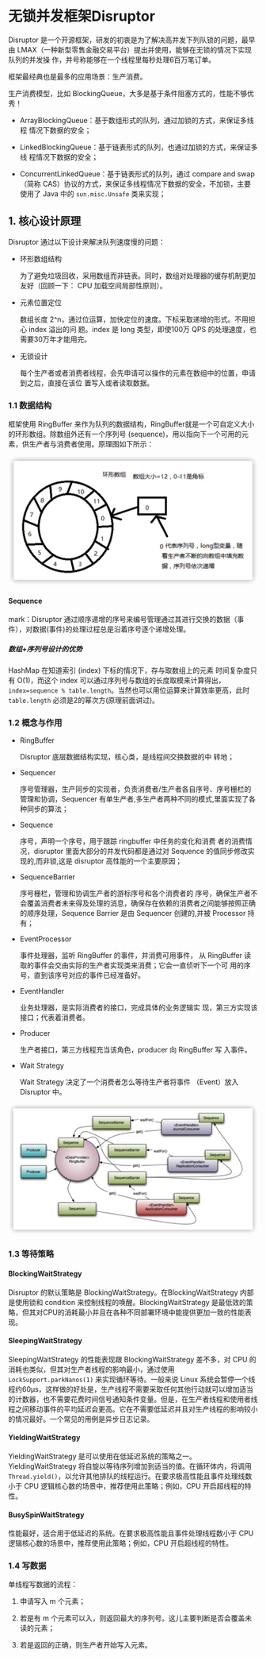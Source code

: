 # 无锁并发框架Disruptor

Disruptor 是一个开源框架，研发的初衷是为了解决高并发下列队锁的问题，最早由 LMAX（一种新型零售金融交易平台）提出并使用，能够在无锁的情况下实现队列的并发操 作，并号称能够在一个线程里每秒处理6百万笔订单。

框架最经典也是最多的应用场景：生产消费。

生产消费模型，比如 BlockingQueue，大多是基于条件阻塞方式的，性能不够优秀！

- ArrayBlockingQueue：基于数组形式的队列，通过加锁的方式，来保证多线程 情况下数据的安全；

- LinkedBlockingQueue：基于链表形式的队列，也通过加锁的方式，来保证多线 程情况下数据的安全；

- ConcurrentLinkedQueue：基于链表形式的队列，通过 compare and swap（简称 CAS）协议的方式，来保证多线程情况下数据的安全，不加锁，主要使用了 Java 中的 `sun.misc.Unsafe` 类来实现；

## 1. 核心设计原理

Disruptor 通过以下设计来解决队列速度慢的问题： 

- 环形数组结构

    为了避免垃圾回收，采用数组而非链表。同时，数组对处理器的缓存机制更加友好（回顾一下： CPU 加载空间局部性原则）。

- 元素位置定位

    数组长度 2^n，通过位运算，加快定位的速度。下标采取递增的形式。不用担心 index 溢出的问 题。index 是 long 类型，即使100万 QPS 的处理速度，也需要30万年才能用完。

- 无锁设计

    每个生产者或者消费者线程，会先申请可以操作的元素在数组中的位置，申请到之后，直接在该位 置写入或者读取数据。

### 1.1 数据结构

框架使用 RingBuffer 来作为队列的数据结构，RingBuffer就是一个可自定义大小的环形数组。除数组外还有一个序列号 (sequence)，用以指向下一个可用的元素，供生产者与消费者使用。原理图如下所示： 

![disruptor-01](../source/images/ch-04/disruptor-01.png)

#### Sequence

mark：Disruptor 通过顺序递增的序号来编号管理通过其进行交换的数据（事件），对数据(事件)的处理过程总是沿着序号逐个递增处理。 

##### 数组+序列号设计的优势 

HashMap 在知道索引 (index) 下标的情况下，存与取数组上的元素 时间复杂度只有 O(1)，而这个 index 可以通过序列号与数组的长度取模来计算得出， `index=sequence % table.length`。当然也可以用位运算来计算效率更高，此时 `table.length` 必须是2的幂次方(原理前面讲过)。

### 1.2 概念与作用

- RingBuffer

    Disruptor 底层数据结构实现，核心类，是线程间交换数据的中 转地； 

- Sequencer

    序号管理器，生产同步的实现者，负责消费者/生产者各自序号、序号栅栏的管理和协调，Sequencer 有单生产者,多生产者两种不同的模式,里面实现了各种同步的算法；

- Sequence

    序号，声明一个序号，用于跟踪 ringbuffer 中任务的变化和消费 者的消费情况，disruptor 里面大部分的并发代码都是通过对 Sequence 的值同步修改实现的,而非锁,这是 disruptor 高性能的一个主要原因；

- SequenceBarrier

    序号栅栏，管理和协调生产者的游标序号和各个消费者的 序号，确保生产者不会覆盖消费者未来得及处理的消息，确保存在依赖的消费者之间能够按照正确的顺序处理，Sequence Barrier 是由 Sequencer 创建的,并被 Processor 持有； 

- EventProcessor

    事件处理器，监听 RingBuffer 的事件，并消费可用事件， 从 RingBuffer 读取的事件会交由实际的生产者实现类来消费；它会一直侦听下一个可 用的序号，直到该序号对应的事件已经准备好。

- EventHandler

    业务处理器，是实际消费者的接口，完成具体的业务逻辑实 现，第三方实现该接口；代表着消费者。

- Producer

    生产者接口，第三方线程充当该角色，producer 向 RingBuffer 写 入事件。

- Wait Strategy

    Wait Strategy 决定了一个消费者怎么等待生产者将事件 （Event）放入 Disruptor 中。

![disruptor-02](../source/images/ch-04/disruptor-02.png)

### 1.3 等待策略

#### BlockingWaitStrategy

Disruptor 的默认策略是 BlockingWaitStrategy。在BlockingWaitStrategy 内部是使用锁和 condition 来控制线程的唤醒。BlockingWaitStrategy 是最低效的策略，但其对CPU的消耗最小并且在各种不同部署环境中能提供更加一致的性能表现。

#### SleepingWaitStrategy

SleepingWaitStrategy 的性能表现跟 BlockingWaitStrategy 差不多，对 CPU 的消耗也类似，但其对生产者线程的影响最小，通过使用 `LockSupport.parkNanos(1)` 来实现循环等待。一般来说 Linux 系统会暂停一个线程约60µs，这样做的好处是，生产线程不需要采取任何其他行动就可以增加适当的计数器，也不需要花费时间信号通知条件变量。但是，在生产者线程和使用者线程之间移动事件的平均延迟会更高。它在不需要低延迟并且对生产线程的影响较小的情况最好。一个常见的用例是异步日志记录。

#### YieldingWaitStrategy 

YieldingWaitStrategy 是可以使用在低延迟系统的策略之一。YieldingWaitStrategy 将自旋以等待序列增加到适当的值。在循环体内，将调用 `Thread.yield()`，以允许其他排队的线程运行。在要求极高性能且事件处理线数小于 CPU 逻辑核心数的场景中，推荐使用此策略；例如，CPU 开启超线程的特性。

#### BusySpinWaitStrategy

性能最好，适合用于低延迟的系统。在要求极高性能且事件处理线程数小于 CPU 逻辑核心数的场景中，推荐使用此策略；例如，CPU 开启超线程的特性。

### 1.4 写数据

单线程写数据的流程：

1. 申请写入 m 个元素；

2. 若是有 m 个元素可以入，则返回最大的序列号。这儿主要判断是否会覆盖未读的元素；

3. 若是返回的正确，则生产者开始写入元素。